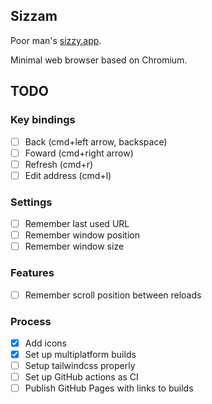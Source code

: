 ## Sizzam

Poor man's [sizzy.app](https://sizzy.app).

Minimal web browser based on Chromium.

## TODO

### Key bindings

- [ ] Back  (cmd+left arrow, backspace)
- [ ] Foward (cmd+right arrow)
- [ ] Refresh (cmd+r)
- [ ] Edit address (cmd+l)

### Settings

- [ ] Remember last used URL
- [ ] Remember window position
- [ ] Remember window size

### Features

- [ ] Remember scroll position between reloads

### Process

- [x] Add icons
- [x] Set up multiplatform builds
- [ ] Setup tailwindcss properly
- [ ] Set up GitHub actions as CI
- [ ] Publish GitHub Pages with links to builds